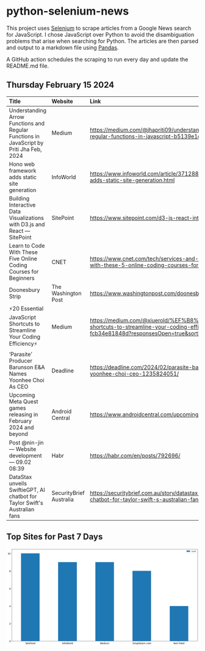 # python-selenium-news

This project uses [Selenium](https://www.seleniumhq.org/) to scrape articles from a Google News search for JavaScript.
I chose JavaScript over Python to avoid the disambiguation problems that arise when searching for Python.
The articles are then parsed and output to a markdown file using [Pandas](https://pandas.pydata.org/).

A GitHub action schedules the scraping to run every day and update the README.md file.

## Thursday February 15 2024


| Title                                                                                      | Website                 | Link                                                                                                                                                                        |
|:-------------------------------------------------------------------------------------------|:------------------------|:----------------------------------------------------------------------------------------------------------------------------------------------------------------------------|
| Understanding Arrow Functions and Regular Functions in JavaScript  by Priti Jha  Feb, 2024 | Medium                  | https://medium.com/@jhapriti09/understanding-arrow-functions-and-regular-functions-in-javascript-b5139e1c149f                                                               |
| Hono web framework adds static site generation                                             | InfoWorld               | https://www.infoworld.com/article/3712881/hono-web-framework-adds-static-site-generation.html                                                                               |
| Building Interactive Data Visualizations with D3.js and React — SitePoint                  | SitePoint               | https://www.sitepoint.com/d3-js-react-interactive-data-visualizations/                                                                                                      |
| Learn to Code With These Five Online Coding Courses for Beginners                          | CNET                    | https://www.cnet.com/tech/services-and-software/learn-to-code-with-these-5-online-coding-courses-for-beginners/                                                             |
| Doonesbury Strip                                                                           | The Washington Post     | https://www.washingtonpost.com/doonesbury/strip/archive/1999/02/14                                                                                                          |
| ⚡️20 Essential JavaScript Shortcuts to Streamline Your Coding Efficiency⚡️                 | Medium                  | https://medium.com/@xiuerold/%EF%B8%8F20-essential-javascript-shortcuts-to-streamline-your-coding-efficiency-%EF%B8%8F-fcb34e81848d?responsesOpen=true&sortBy=REVERSE_CHRON |
| ‘Parasite’ Producer Barunson E&A Names Yoonhee Choi As CEO                                 | Deadline                | https://deadline.com/2024/02/parasite-barunson-ea-names-yoonhee-choi-ceo-1235824051/                                                                                        |
| Upcoming Meta Quest games releasing in February 2024 and beyond                            | Android Central         | https://www.androidcentral.com/upcoming-meta-quest-games                                                                                                                    |
| Post @nin-jin — Website development — 09.02 08:39                                          | Habr                    | https://habr.com/en/posts/792696/                                                                                                                                           |
| DataStax unveils SwiftieGPT, AI chatbot for Taylor Swift's Australian fans                 | SecurityBrief Australia | https://securitybrief.com.au/story/datastax-unveils-swiftiegpt-ai-chatbot-for-taylor-swift-s-australian-fans                                                                |
## Top Sites for Past 7 Days

![Graph of Top Sites](https://raw.githubusercontent.com/dan-mba/python-selenium-news/main/last-week.png)
